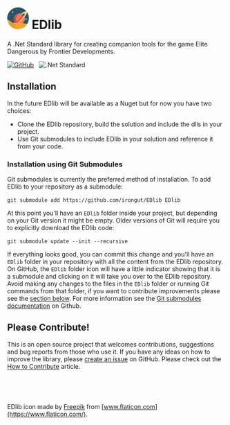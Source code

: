 # ![EDlib](images/edlib-logo-50.png) EDlib
A .Net Standard library for creating companion tools for the game Elite Dangerous by Frontier Developments.

[![GitHub](https://img.shields.io/badge/GitHub-irongut/EDlib-informational?style=flat&logo=github)](https://github.com/irongut/EDlib)
&nbsp;
![.Net Standard](https://img.shields.io/badge/.Net-Standard%202.0-informational?style=flat&logo=visual-studio)

## Installation

In the future EDlib will be available as a Nuget but for now you have two choices:

* Clone the EDlib repository, build the solution and include the dlls in your project.
* Use Git submodules to include EDlib in your solution and reference it from your code.

### Installation using Git Submodules

Git submodules is currently the preferred method of installation. To add EDlib to your repository as a submodule:

```
git submodule add https://github.com/irongut/EDlib EDlib
```

At this point you'll have an `EDlib` folder inside your project, but depending on your Git version it might be empty. Older versions of Git will require you to explicitly download the EDlib code:

```
git submodule update --init --recursive
```

If everything looks good, you can commit this change and you'll have an `EDlib` folder in your repository with all the content from the EDlib repository. On GitHub, the `EDlib` folder icon will have a little indicator showing that it is a submodule and clicking on it will take you over to the EDlib repository. Avoid making any changes to the files in the `EDlib` folder or running Git commands from that folder, if you want to contribute improvements please see the [section below](#please-contribute). For more information see the [Git submodules documentation](https://github.blog/2016-02-01-working-with-submodules/) on Github.

## Please Contribute!

This is an open source project that welcomes contributions, suggestions and bug reports from those who use it. If you have any ideas on how to improve the library, please [create an issue](https://github.com/irongut/EDlib/issues) on GitHub. Please check out the [How to Contribute](/articles/how-to-contribute.html) article.

&nbsp;

&nbsp;

EDlib icon made by [Freepik](https://www.flaticon.com/authors/freepik) from [www.flaticon.com](https://www.flaticon.com/).
